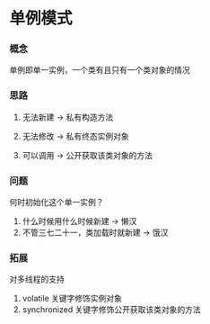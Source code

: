 # 单例模式

### 概念

单例即单一实例，一个类有且只有一个类对象的情况

### 思路

1. 无法新建 → 私有构造方法

2. 无法修改 → 私有终态实例对象

3. 可以调用 → 公开获取该类对象的方法

### 问题

何时初始化这个单一实例？

1. 什么时候用什么时候新建 → 懒汉
2. 不管三七二十一，类加载时就新建 → 饿汉

### 拓展

对多线程的支持
1. volatile 关键字修饰实例对象
2. synchronized 关键字修饰公开获取该类对象的方法